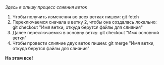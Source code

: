 _Здесь я опишу процесс слияния веток_

1. Чтобы получить изменения во всех ветках пишем: git fetch
2. Переключаемся сначала в ветку 2, чтобы она создалась локально: git checkout "Имя ветки, откуда берутся файлы для слияния"
3. Далее переключаемся в основну ветку: git checkout "Имя основной ветки"
4. Чтобы провести слияние двух веток пишем: git merge "Имя ветки, откуда берутся файлы для слияния"

**На этом все!**

